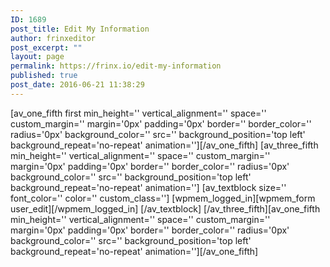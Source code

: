 ```yaml
---
ID: 1689
post_title: Edit My Information
author: frinxeditor
post_excerpt: ""
layout: page
permalink: https://frinx.io/edit-my-information
published: true
post_date: 2016-06-21 11:38:29
---
```

[av_one_fifth first min_height='' vertical_alignment='' space='' custom_margin='' margin='0px' padding='0px' border='' border_color='' radius='0px' background_color='' src='' background_position='top left' background_repeat='no-repeat' animation=''][/av_one_fifth] [av_three_fifth min_height='' vertical_alignment='' space='' custom_margin='' margin='0px' padding='0px' border='' border_color='' radius='0px' background_color='' src='' background_position='top left' background_repeat='no-repeat' animation=''] [av_textblock size='' font_color='' color='' custom_class=''] [wpmem_logged_in][wpmem_form user_edit][/wpmem_logged_in] [/av_textblock] [/av_three_fifth][av_one_fifth min_height='' vertical_alignment='' space='' custom_margin='' margin='0px' padding='0px' border='' border_color='' radius='0px' background_color='' src='' background_position='top left' background_repeat='no-repeat' animation=''][/av_one_fifth]